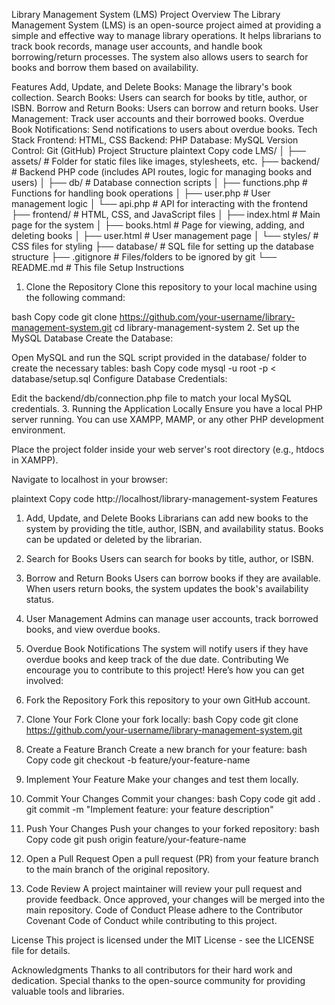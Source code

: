 Library Management System (LMS)
Project Overview
The Library Management System (LMS) is an open-source project aimed at providing a simple and effective way to manage library operations. It helps librarians to track book records, manage user accounts, and handle book borrowing/return processes. The system also allows users to search for books and borrow them based on availability.

Features
Add, Update, and Delete Books: Manage the library's book collection.
Search Books: Users can search for books by title, author, or ISBN.
Borrow and Return Books: Users can borrow and return books.
User Management: Track user accounts and their borrowed books.
Overdue Book Notifications: Send notifications to users about overdue books.
Tech Stack
Frontend: HTML, CSS
Backend: PHP
Database: MySQL
Version Control: Git (GitHub)
Project Structure
plaintext
Copy code
LMS/
│
├── assets/                 # Folder for static files like images, stylesheets, etc.
├── backend/                # Backend PHP code (includes API routes, logic for managing books and users)
│   ├── db/                 # Database connection scripts
│   ├── functions.php      # Functions for handling book operations
│   ├── user.php           # User management logic
│   └── api.php            # API for interacting with the frontend
├── frontend/               # HTML, CSS, and JavaScript files
│   ├── index.html          # Main page for the system
│   ├── books.html          # Page for viewing, adding, and deleting books
│   ├── user.html           # User management page
│   └── styles/             # CSS files for styling
├── database/               # SQL file for setting up the database structure
├── .gitignore              # Files/folders to be ignored by git
└── README.md               # This file
Setup Instructions
1. Clone the Repository
Clone this repository to your local machine using the following command:

bash
Copy code
git clone https://github.com/your-username/library-management-system.git
cd library-management-system
2. Set up the MySQL Database
Create the Database:

Open MySQL and run the SQL script provided in the database/ folder to create the necessary tables:
bash
Copy code
mysql -u root -p < database/setup.sql
Configure Database Credentials:

Edit the backend/db/connection.php file to match your local MySQL credentials.
3. Running the Application Locally
Ensure you have a local PHP server running. You can use XAMPP, MAMP, or any other PHP development environment.

Place the project folder inside your web server's root directory (e.g., htdocs in XAMPP).

Navigate to localhost in your browser:

plaintext
Copy code
http://localhost/library-management-system
Features
1. Add, Update, and Delete Books
Librarians can add new books to the system by providing the title, author, ISBN, and availability status.
Books can be updated or deleted by the librarian.
2. Search for Books
Users can search for books by title, author, or ISBN.
3. Borrow and Return Books
Users can borrow books if they are available.
When users return books, the system updates the book's availability status.
4. User Management
Admins can manage user accounts, track borrowed books, and view overdue books.
5. Overdue Book Notifications
The system will notify users if they have overdue books and keep track of the due date.
Contributing
We encourage you to contribute to this project! Here’s how you can get involved:

1. Fork the Repository
Fork this repository to your own GitHub account.
2. Clone Your Fork
Clone your fork locally:
bash
Copy code
git clone https://github.com/your-username/library-management-system.git
3. Create a Feature Branch
Create a new branch for your feature:
bash
Copy code
git checkout -b feature/your-feature-name
4. Implement Your Feature
Make your changes and test them locally.
5. Commit Your Changes
Commit your changes:
bash
Copy code
git add .
git commit -m "Implement feature: your feature description"
6. Push Your Changes
Push your changes to your forked repository:
bash
Copy code
git push origin feature/your-feature-name
7. Open a Pull Request
Open a pull request (PR) from your feature branch to the main branch of the original repository.
8. Code Review
A project maintainer will review your pull request and provide feedback.
Once approved, your changes will be merged into the main repository.
Code of Conduct
Please adhere to the Contributor Covenant Code of Conduct while contributing to this project.

License
This project is licensed under the MIT License - see the LICENSE file for details.

Acknowledgments
Thanks to all contributors for their hard work and dedication.
Special thanks to the open-source community for providing valuable tools and libraries.
